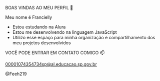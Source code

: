 BOAS VINDAS AO MEU PERFIL 💙

Meu nome é Francielly

- Estou estudando na Alura
- Estou me desenvolvendo na linguagem JavaScript
- Utilizo esse espaço para minha organização e compartilhamento dos meu projetos desenvolvidos

VOCÊ PODE ENTRAR EM CONTATO COMIGO 📫

00001074354734sp@al.educacao.sp.gov.br

@Feeh219
